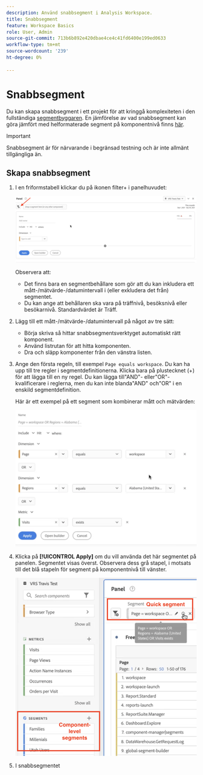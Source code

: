 ```yaml
---
description: Använd snabbsegment i Analysis Workspace.
title: Snabbsegment
feature: Workspace Basics
role: User, Admin
source-git-commit: 713b6b892e420dbae4ce4c41fd6400e199ed0633
workflow-type: tm+mt
source-wordcount: '239'
ht-degree: 0%

---
```



# Snabbsegment

Du kan skapa snabbsegment i ett projekt för att kringgå komplexiteten i den fullständiga [segmentbyggaren](/help/components/segmentation/segmentation-workflow/seg-build.md). En jämförelse av vad snabbsegment kan göra jämfört med helformaterade segment på komponentnivå finns [här](/help/analyze/analysis-workspace/components/segments/t-freeform-project-segment.md).

>[!IMPORTANT]
> Snabbsegment är för närvarande i begränsad testning och är inte allmänt tillgängliga än.

## Skapa snabbsegment

1. I en friformstabell klickar du på ikonen filter+ i panelhuvudet:

   ![](assets/quick-seg1.png)

   Observera att:

   - Det finns bara en segmentbehållare som gör att du kan inkludera ett mått-/mätvärde-/datumintervall i (eller exkludera det från) segmentet.
   - Du kan ange att behållaren ska vara på träffnivå, besöksnivå eller besökarnivå. Standardvärdet är Träff.

1. Lägg till ett mått-/mätvärde-/datumintervall på något av tre sätt:

   - Börja skriva så hittar snabbsegmentsverktyget automatiskt rätt komponent.
   - Använd listrutan för att hitta komponenten.
   - Dra och släpp komponenter från den vänstra listen.

1. Ange den första regeln, till exempel `Page equals workspace`. Du kan ha upp till tre regler i segmentdefinitionerna. Klicka bara på plustecknet (+) för att lägga till en ny regel. Du kan lägga till&quot;AND&quot;- eller&quot;OR&quot;-kvalificerare i reglerna, men du kan inte blanda&quot;AND&quot; och&quot;OR&quot; i en enskild segmentdefinition.

   Här är ett exempel på ett segment som kombinerar mått och mätvärden:

   ![](assets/quick-seg2.png)

1. Klicka på **[!UICONTROL Apply]** om du vill använda det här segmentet på panelen.
Segmentet visas överst. Observera dess grå stapel, i motsats till det blå stapeln för segment på komponentnivå till vänster.

   ![](assets/quick-seg3.png)

1. I snabbsegmentet